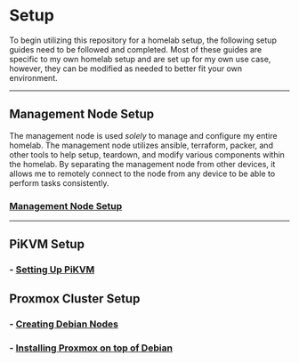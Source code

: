 # Setup

To begin utilizing this repository for a homelab setup, the following setup guides need to be followed and completed. Most of these guides are specific to my own homelab setup and are set up for my own use case, however, they can be modified as needed to better fit your own environment.

---

## Management Node Setup

The management node is used *solely* to manage and configure my entire homelab. The management node utilizes ansible, terraform, packer, and other tools to help setup, teardown, and modify various components within the homelab. By separating the management node from other devices, it allows me to remotely connect to the node from any device to be able to perform tasks consistently.

### [Management Node Setup](mgmt/mgmt-setup.md)

---

## PiKVM Setup

### - [Setting Up PiKVM](pikvm/pikvm-setup.md)

## Proxmox Cluster Setup

### - [Creating Debian Nodes](proxmox/debian-setup.md)

### - [Installing Proxmox on top of Debian](proxmox/proxmox-cluster-setup.md)
